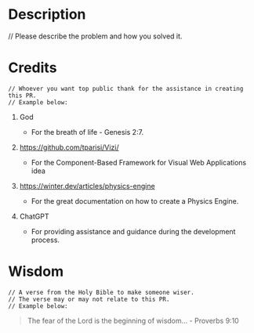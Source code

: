 
# Description

// Please describe the problem and how you solved it.

# Credits

```
// Whoever you want top public thank for the assistance in creating this PR.
// Example below:
```

1. God
   - For the breath of life - Genesis 2:7.

2. https://github.com/tparisi/Vizi/
   - For the Component-Based Framework for Visual Web Applications idea

3. https://winter.dev/articles/physics-engine
   - For the great documentation on how to create a Physics Engine.

4. ChatGPT
   - For providing assistance and guidance during the development process.

# Wisdom

```
// A verse from the Holy Bible to make someone wiser.
// The verse may or may not relate to this PR.
// Example below:
```

> The fear of the Lord is the beginning of wisdom... - Proverbs 9:10
